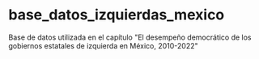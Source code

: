 # base_datos_izquierdas_mexico
Base de datos utilizada en el capítulo "El desempeño democrático de los gobiernos estatales de izquierda en México,  2010-2022"

